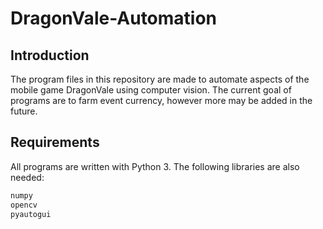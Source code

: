 # DragonVale-Automation

## Introduction
The program files in this repository are made to automate aspects of the mobile game DragonVale using computer vision. 
The current goal of programs are to farm event currency, however more may be added in the future.

## Requirements
All programs are written with Python 3.
The following libraries are also needed:
```sh
numpy
opencv
pyautogui
```
